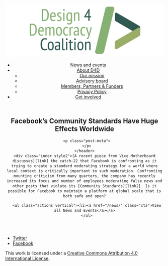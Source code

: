 <!DOCTYPE html>
<html lang="en_US"><head>
  <meta charset="utf-8">
  <meta http-equiv="X-UA-Compatible" content="IE=edge">
  <meta name="viewport" content="width=device-width, initial-scale=1">
  <link rel="apple-touch-icon" sizes="180x180" href="/assets/favicon/apple-touch-icon.png">
  <link rel="icon" type="image/png" sizes="32x32" href="/assets/favicon/favicon-32x32.png">
  <link rel="icon" type="image/png" sizes="16x16" href="/assets/favicon/favicon-16x16.png">
  <link rel="manifest" href="/site.webmanifest">
  <link rel="mask-icon" href="/assets/favicon/safari-pinned-tab.svg" color="#5bbad5">
  <meta name="msapplication-TileColor" content="#00aba9">
  <meta name="theme-color" content="#ffffff">

  
  <!-- Begin Jekyll SEO tag v2.4.0 -->
<title>Facebook’s Community Standards Have Huge Effects Worldwide | D4D Coalition</title>
<meta name="generator" content="Jekyll v3.7.3" />
<meta property="og:title" content="Facebook’s Community Standards Have Huge Effects Worldwide" />
<meta property="og:locale" content="en_US" />
<meta name="description" content="A recent piece from Vice Motherboard discusses the catch-22 that Facebook is confronting as it trying to create a standard moderating strategy for a world where local context is critically important to such moderation. Confronting mounting criticism from many quarters, the company has recently increased its focus and number of employees moderating false news and other posts that violate its Community Standards. Is it possible for Facebook to maintain a platform at global scale that is both safe and open?" />
<meta property="og:description" content="A recent piece from Vice Motherboard discusses the catch-22 that Facebook is confronting as it trying to create a standard moderating strategy for a world where local context is critically important to such moderation. Confronting mounting criticism from many quarters, the company has recently increased its focus and number of employees moderating false news and other posts that violate its Community Standards. Is it possible for Facebook to maintain a platform at global scale that is both safe and open?" />
<link rel="canonical" href="https://d4dcoalition.org/news/Facebooks-Community-Standards-Have-Huge-Effects-Worldwid.html" />
<meta property="og:url" content="https://d4dcoalition.org/news/Facebooks-Community-Standards-Have-Huge-Effects-Worldwid.html" />
<meta property="og:site_name" content="D4D Coalition" />
<meta property="og:type" content="article" />
<meta property="article:published_time" content="2018-08-24T00:00:00-04:00" />
<meta name="twitter:card" content="summary" />
<meta name="twitter:site" content="@design4dem" />
<meta name="google-site-verification" content="" />
<script type="application/ld+json">
{"description":"A recent piece from Vice Motherboard discusses the catch-22 that Facebook is confronting as it trying to create a standard moderating strategy for a world where local context is critically important to such moderation. Confronting mounting criticism from many quarters, the company has recently increased its focus and number of employees moderating false news and other posts that violate its Community Standards. Is it possible for Facebook to maintain a platform at global scale that is both safe and open?","@type":"BlogPosting","url":"https://d4dcoalition.org/news/Facebooks-Community-Standards-Have-Huge-Effects-Worldwid.html","publisher":{"@type":"Organization","logo":{"@type":"ImageObject","url":"https://d4dcoalition.org/assets/img/logos/d4d-logo.png"}},"headline":"Facebook’s Community Standards Have Huge Effects Worldwide","dateModified":"2018-08-24T00:00:00-04:00","datePublished":"2018-08-24T00:00:00-04:00","mainEntityOfPage":{"@type":"WebPage","@id":"https://d4dcoalition.org/news/Facebooks-Community-Standards-Have-Huge-Effects-Worldwid.html"},"@context":"http://schema.org"}</script>
<!-- End Jekyll SEO tag -->

  <link rel="stylesheet" href="/tarteaucitron/css/tarteaucitron.css">
  <link rel="stylesheet" href="/assets/main.css">

  <link type="application/atom+xml" rel="alternate" href="https://d4dcoalition.org/feed.xml" title="D4D Coalition" />

</head>
<body>
  <!-- Wrapper -->
  <div id="wrapper"><header class="" role="banner" id="header">
    <!-- Logo -->
    <div class="logo">
      <a class="site-title" rel="author" href="/"><img src="/assets/img/d4d-logo.png" alt="D4D Coalition" /></a>
    </div><!-- to do: figure out how to manage dropdown -->
      <!-- Nav -->
      <nav id="nav"><ul><li class="current">
            <a class="page-link" href="/news/">
              News and events
            </a></li><li class="">
            <a class="page-link icon fa-angle-down" href="/areas-focus/">
              About D4D
            </a><ul><li>
                  <a href="/areas-focus/#">
                    Our mission
                  </a>
              </li><li>
                  <a href="/advisory-board/#">
                    Advisory board
                  </a>
              </li><li>
                  <a href="/members-partners-funders/#">
                    Members, Partners &amp; Funders
                  </a>
              </li><li>
                  <a href="/privacy-policy.html#">
                    Privacy Policy
                  </a>
              </li></ul></li><li class="">
            <a class="page-link" href="/join-us/">
              Get involved
            </a></li></ul></nav></header>
<section class="main alt event" aria-label="Content">
    <header>
      <h2 class="post-title">Facebook’s Community Standards Have Huge Effects Worldwide</h2>
      

      <p class="post-meta">
      </p>
    </header>
    <div class="inner style2">[A recent piece from Vice Motherboard discusses][link] the catch-22 that Facebook is confronting as it trying to create a standard moderating strategy for a world where local context is critically important to such moderation. Confronting mounting criticism from many quarters, the company has recently increased its focus and number of employees moderating false news and other posts that violate its [Community Standards][link2]. Is it possible for Facebook to maintain a platform at global scale that is both safe and open?

[link]: https://motherboard.vice.com/en_us/article/xwk9zd/how-facebook-content-moderation-works

[link2]: https://www.facebook.com/communitystandards/

      <ul class="actions vertical"><li><a href="/news/" class="cta">View all News and Events</a></a>
      </ul>
  </div>
</section>
<footer id="footer" class="accent3">
  <ul class="icons">
    <li><a href="https://twitter.com/design4dem" class="icon alt fa-twitter"><span class="label">Twitter</span></a></li>
    <li><a href="https://www.facebook.com/Design4Democracy" class="icon alt fa-facebook"><span class="label">Facebook</span></a></li>
    <!--li><a href="#" class="icon alt fa-instagram"><span class="label">Instagram</span></a></li>
    <li><a href="#" class="icon alt fa-github"><span class="label">GitHub</span></a></li>
    <li><a href="#" class="icon alt fa-phone"><span class="label">Phone</span></a></li>
    <li><a href="#" class="icon alt fa-envelope-o"><span class="label">Email</span></a></li-->
  </ul>
  <p class="copyright">This work is licensed under a <a rel="license" href="http://creativecommons.org/licenses/by/4.0/">Creative Commons Attribution 4.0 International License</a>.</p>
</footer>
</div><!-- /wrapper -->
  <!-- Scripts -->
    <script src="/assets/js/scripts.min.js"></script><script src="/tarteaucitron/tarteaucitron.js"></script>
    <script type="text/javascript">
    (function($) {
      $(document).ready(function(){
        tarteaucitron.init({
          "hashtag": "#tarteaucitron", /* Automatically open the panel with the hashtag */
          "highPrivacy": false, /* disabling the auto consent feature on navigation? */
          "orientation": "top", /* the big banner should be on 'top' or 'bottom'? */
          "adblocker": false, /* Display a message if an adblocker is detected */
          "showAlertSmall": true, /* show the small banner on bottom right? */
          "cookieslist": true, /* Display the list of cookies installed ? */
          "removeCredit": false, /* remove the credit link? */
          //"cookieDomain": ".example.com" /* Domain name on which the cookie for the subdomains will be placed */
        });
      });
    })(jQuery);
    </script><script type="text/javascript">
  tarteaucitron.user.analyticsUa = 'UA-120811815-1';
  tarteaucitron.user.analyticsMore = function () { /* add here your optionnal ga.push() */ };
  (tarteaucitron.job = tarteaucitron.job || []).push('analytics');
</script></body>

</html>
